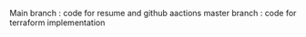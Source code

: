 Main branch : code for resume and github aactions
master branch : code for terraform implementation 
